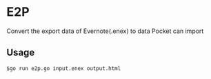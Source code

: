 # E2PConvert the export data of Evernote(.enex) to data Pocket can import## Usage    $go run e2p.go input.enex output.html